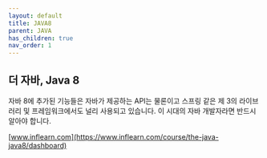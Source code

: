 ```yaml
---
layout: default
title: JAVA8
parent: JAVA
has_children: true
nav_order: 1
---
```

## 더 자바, Java 8

자바 8에 추가된 기능들은 자바가 제공하는 API는 물론이고 스프링 같은 제 3의 라이브러리 및 프레임워크에서도 널리 사용되고 있습니다. 이 시대의 자바 개발자라면 반드시 알아야 합니다.

[www.inflearn.com](https://www.inflearn.com/course/the-java-java8/dashboard)
